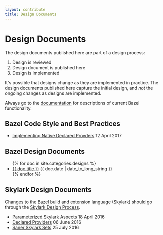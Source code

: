 ```yaml
---
layout: contribute
title: Design Documents
---
```


# Design Documents

The design documents published here are part of a design process:

1. Design is reviewed
2. Design document is published here
3. Design is implemented

It's possible that designs change as they are implemented in practice. The
design documents published here capture the initial design, and _not_ the
ongoing changes as designs are implemented.

Always go to the [documentation](/versions/master/docs/bazel-overview.md) for
descriptions of current Bazel functionality.

## Bazel Code Style and Best Practices

* [Implementing Native Declared Provders](https://docs.google.com/document/d/1BKCBuYvf6fwmMnFu3KMWdRFysDgGCzdMiNxY_foosAM/preview) 12 April 2017

## Bazel Design Documents

<ul>
{% for doc in site.categories.designs %}
  <li><a href="{{ doc.url }}">{{ doc.title }}</a>
      {{ doc.date | date_to_long_string }}</a></li>
{% endfor %}
</ul>



## Skylark Design Documents

Changes to the Bazel build and extension language (Skylark) should go
through the [Skylark Design Process](/designs/skylark/skylark-design-process.html).

* [Parameterized Skylark Aspects](/designs/skylark/parameterized-aspects.html)
  18 April 2016
* [Declared Providers](/designs/skylark/declared-providers.html) 06 June 2016
* [Saner Skylark Sets](/designs/skylark/saner-skylark-sets.html) 25 July 2016
